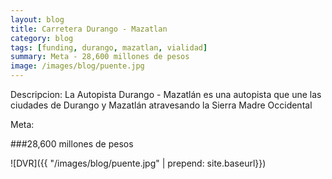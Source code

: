 ```yaml
---
layout: blog
title: Carretera Durango - Mazatlan
category: blog
tags: [funding, durango, mazatlan, vialidad]
summary: Meta - 28,600 millones de pesos
image: /images/blog/puente.jpg
---
```


Descripcion:
La Autopista Durango - Mazatlán es una autopista que une las ciudades de Durango y Mazatlán atravesando la Sierra Madre Occidental

Meta:

###28,600 millones de pesos

![DVR]({{ "/images/blog/puente.jpg" | prepend: site.baseurl}})